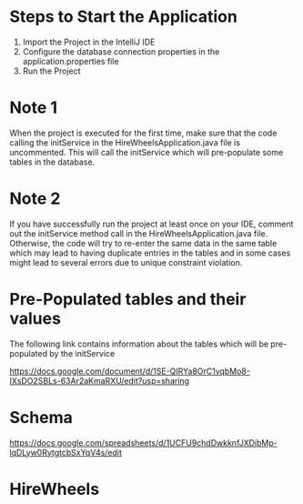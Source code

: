 # Steps to Start the Application

1. Import the Project in the IntelliJ IDE
2. Configure the database connection properties in the application.properties file
3. Run the Project

# Note 1

When the project is executed for the first time, make sure that the code calling the initService in the HireWheelsApplication.java file is uncommented.
This will call the initService which will pre-populate some tables in the database.

# Note 2

If you have successfully run the project at least once on your IDE, comment out the initService method call in the HireWheelsApplication.java file. Otherwise, the code will try to re-enter the same data in the same table which may lead to having duplicate entries in the tables and in some cases might lead to several errors due to unique constraint violation.

# Pre-Populated tables and their values

The following link contains information about the tables which will be pre-populated by the initService

https://docs.google.com/document/d/1SE-QIRYa8OrC1vqbMo8-IXsDO2SBLs-63Ar2aKmaRXU/edit?usp=sharing

# Schema
https://docs.google.com/spreadsheets/d/1UCFU9chdDwkknfJXDibMp-lqDLyw0RytgtcbSxYqV4s/edit

# HireWheels

